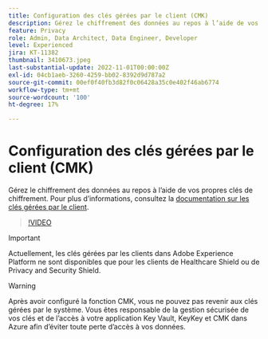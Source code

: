 ```yaml
---
title: Configuration des clés gérées par le client (CMK)
description: Gérez le chiffrement des données au repos à l’aide de vos propres clés de chiffrement.
feature: Privacy
role: Admin, Data Architect, Data Engineer, Developer
level: Experienced
jira: KT-11382
thumbnail: 3410673.jpeg
last-substantial-update: 2022-11-01T00:00:00Z
exl-id: 04cb1aeb-3260-4259-bb02-8392d9d787a2
source-git-commit: 00ef0f40fb3d82f0c06428a35c0e402f46ab6774
workflow-type: tm+mt
source-wordcount: '100'
ht-degree: 17%

---
```


# Configuration des clés gérées par le client (CMK)

Gérez le chiffrement des données au repos à l’aide de vos propres clés de chiffrement. Pour plus d’informations, consultez la [documentation sur les clés gérées par le client](https://experienceleague.adobe.com/docs/experience-platform/landing/governance-privacy-security/customer-managed-keys.html?lang=fr).

>[!VIDEO](https://video.tv.adobe.com/v/3410673/?learn=on)

>[!IMPORTANT]
>
> Actuellement, les clés gérées par les clients dans Adobe Experience Platform ne sont disponibles que pour les clients de Healthcare Shield ou de Privacy and Security Shield.

>[!WARNING]
>
>Après avoir configuré la fonction CMK, vous ne pouvez pas revenir aux clés gérées par le système. Vous êtes responsable de la gestion sécurisée de vos clés et de l’accès à votre application Key Vault, KeyKey et CMK dans Azure afin d’éviter toute perte d’accès à vos données.
